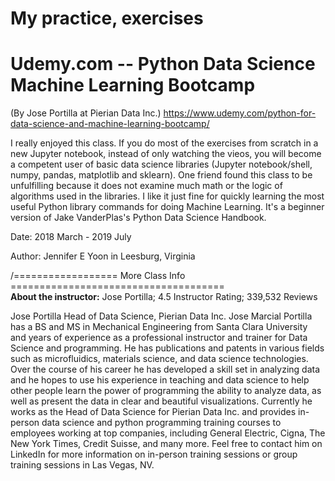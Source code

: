 # My practice, exercises
# Udemy.com -- Python Data Science Machine Learning Bootcamp
(By Jose Portilla at Pierian Data Inc.)
https://www.udemy.com/python-for-data-science-and-machine-learning-bootcamp/

I really enjoyed this class.  If you do most of the exercises from scratch in a new Jupyter notebook, instead of only watching the vieos, you will become a competent user of basic data science libraries (Jupyter notebook/shell, numpy, pandas, matplotlib and sklearn).  One friend found this class to be unfulfilling because it does not examine much math or the logic of  algorithms used in the libraries.  I like it just fine for quickly learning the most useful Python library commands for doing Machine Learning.  It's a beginner version of Jake VanderPlas's Python Data Science Handbook.


Date: 2018 March - 2019 July

Author: Jennifer E Yoon in Leesburg, Virginia

/================== More Class Info =====================================  
**About the instructor:**  Jose Portilla; 4.5 Instructor Rating; 339,532  Reviews

Jose Portilla
Head of Data Science, Pierian Data Inc.
  Jose Marcial Portilla has a BS and MS in Mechanical Engineering from Santa Clara University and years of experience as a professional instructor and trainer for Data Science and programming. He has publications and patents in various fields such as microfluidics, materials science, and data science technologies. Over the course of his career he has developed a skill set in analyzing data and he hopes to use his experience in teaching and data science to help other people learn the power of programming the ability to analyze data, as well as present the data in clear and beautiful visualizations. Currently he works as the Head of Data Science for Pierian Data Inc. and provides in-person data science and python programming training courses to employees working at top companies, including General Electric, Cigna, The New York Times, Credit Suisse, and many more. Feel free to contact him on LinkedIn for more information on in-person training sessions or group training sessions in Las Vegas, NV.
